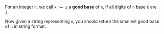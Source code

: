 For an integer `n`, we call `k >= 2` a **good base** of `n`, if all digits of `n` base `k` are `1`.

Now given a string representing `n`, you should return the smallest good base of `n` in string format.